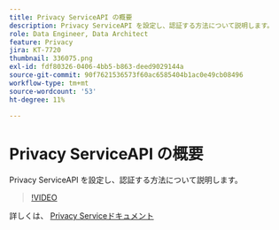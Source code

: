 ```yaml
---
title: Privacy ServiceAPI の概要
description: Privacy ServiceAPI を設定し、認証する方法について説明します。
role: Data Engineer, Data Architect
feature: Privacy
jira: KT-7720
thumbnail: 336075.png
exl-id: fdf80326-0406-4bb5-b863-deed9029144a
source-git-commit: 90f7621536573f60ac6585404b1ac0e49cb08496
workflow-type: tm+mt
source-wordcount: '53'
ht-degree: 11%

---
```


# Privacy ServiceAPI の概要

Privacy ServiceAPI を設定し、認証する方法について説明します。

>[!VIDEO](https://video.tv.adobe.com/v/336075?quality=12&learn=on)

詳しくは、 [Privacy Serviceドキュメント](https://experienceleague.adobe.com/docs/experience-platform/privacy/home.html?lang=ja)
